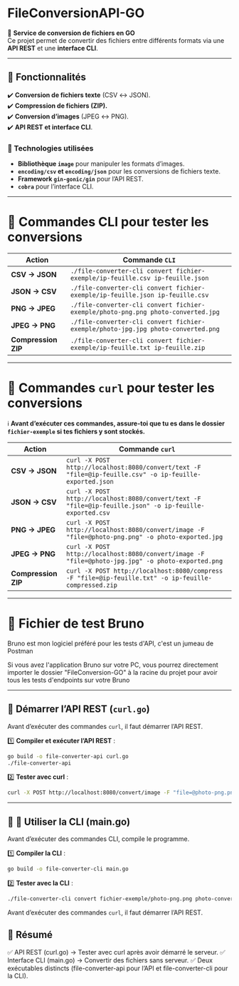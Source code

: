 # FileConversionAPI-GO

🚀 **Service de conversion de fichiers en GO**  
Ce projet permet de convertir des fichiers entre différents formats via une **API REST** et une **interface CLI**.

---

## 📌 **Fonctionnalités**

✔️ **Conversion de fichiers texte** (CSV ↔ JSON).  
✔️ **Compression de fichiers (ZIP).**  
✔️ **Conversion d’images** (JPEG ↔ PNG).  
✔️ **API REST et interface CLI**.

### **📌 Technologies utilisées**

- **Bibliothèque `image`** pour manipuler les formats d’images.
- **`encoding/csv` et `encoding/json`** pour les conversions de fichiers texte.
- **Framework `gin-gonic/gin`** pour l’API REST.
- **`cobra`** pour l’interface CLI.

---

# 📌 **Commandes CLI pour tester les conversions**

| **Action**          | **Commande `CLI`**                                                               |
| ------------------- | -------------------------------------------------------------------------------- |
| **CSV → JSON**      | `./file-converter-cli convert fichier-exemple/ip-feuille.csv ip-feuille.json`    |
| **JSON → CSV**      | `./file-converter-cli convert fichier-exemple/ip-feuille.json ip-feuille.csv`    |
| **PNG → JPEG**      | `./file-converter-cli convert fichier-exemple/photo-png.png photo-converted.jpg` |
| **JPEG → PNG**      | `./file-converter-cli convert fichier-exemple/photo-jpg.jpg photo-converted.png` |
| **Compression ZIP** | `./file-converter-cli convert fichier-exemple/ip-feuille.txt ip-feuille.zip`     |

---

# 📌 **Commandes `curl` pour tester les conversions**

ℹ️ **Avant d’exécuter ces commandes, assure-toi que tu es dans le dossier `fichier-exemple` si tes fichiers y sont stockés.**

| **Action**          | **Commande `curl`**                                                                                     |
| ------------------- | ------------------------------------------------------------------------------------------------------- |
| **CSV → JSON**      | `curl -X POST http://localhost:8080/convert/text -F "file=@ip-feuille.csv" -o ip-feuille-exported.json` |
| **JSON → CSV**      | `curl -X POST http://localhost:8080/convert/text -F "file=@ip-feuille.json" -o ip-feuille-exported.csv` |
| **PNG → JPEG**      | `curl -X POST http://localhost:8080/convert/image -F "file=@photo-png.png" -o photo-exported.jpg`       |
| **JPEG → PNG**      | `curl -X POST http://localhost:8080/convert/image -F "file=@photo-jpg.jpg" -o photo-exported.png`       |
| **Compression ZIP** | `curl -X POST http://localhost:8080/compress -F "file=@ip-feuille.txt" -o ip-feuille-compressed.zip`    |

---

# 📌 **Fichier de test Bruno**

Bruno est mon logiciel préféré pour les tests d'API, c'est un jumeau de Postman

Si vous avez l'application Bruno sur votre PC, vous pourrez directement importer le dossier "FileConversion-GO" à la racine du projet pour avoir tous les tests d'endpoints sur votre Bruno

---

## 🚀 **Démarrer l’API REST (`curl.go`)**

Avant d’exécuter des commandes `curl`, il faut démarrer l’API REST.

1️⃣ **Compiler et exécuter l’API REST** :

```sh
go build -o file-converter-api curl.go
./file-converter-api
```

2️⃣ **Tester avec curl** :

```sh
curl -X POST http://localhost:8080/convert/image -F "file=@photo-png.png" -o photo-exported.jpg
```

---

## 🚀 **🚀 Utiliser la CLI (main.go)**

Avant d’exécuter des commandes CLI, compile le programme.

1️⃣ **Compiler la CLI** :

```sh
go build -o file-converter-cli main.go
```

2️⃣ **Tester avec la CLI** :

```sh
./file-converter-cli convert fichier-exemple/photo-png.png photo-converted.jpg
```

Avant d’exécuter des commandes `curl`, il faut démarrer l’API REST.

## 🎯 Résumé

✅ API REST (curl.go) → Tester avec curl après avoir démarré le serveur.
✅ Interface CLI (main.go) → Convertir des fichiers sans serveur.
✅ Deux exécutables distincts (file-converter-api pour l’API et file-converter-cli pour la CLI).
